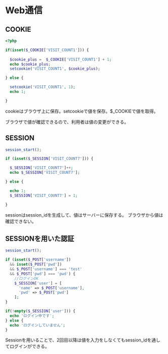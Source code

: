 # Web通信
## COOKIE

```php
<?php

if(isset($_COOKIE['VISIT_COUNT1'])) {
  
  $cookie_plus =  $_COOKIE['VISIT_COUNT1'] + 1;
  echo $cookie_plus;
  setcookie('VISIT_COUNT1', $cookie_plus);

} else {

  setcookie('VISIT_COUNT1', 1);
  echo 1;

}
```
cookieはブラウザ上に保存。setcookieで値を保存。$_COOKIEで値を取得。

ブラウザで値が確認できるので、利用者は値の変更ができる。

## SESSION

```php
session_start();

if (isset($_SESSION['VISIT_COUNT7'])) {

  $_SESSION['VISIT_COUNT7']++;
  echo $_SESSION['VISIT_COUNT7'];

} else {

  echo 1;
  $_SESSION['VISIT_COUNT7'] = 1;

}
```
sessionはsession_idを生成して、値はサーバーに保存する。
ブラウザから値は確認できない。

## SESSIONを用いた認証

```php
session_start();

if (isset($_POST['username']) 
  && isset($_POST['pwd'])
  && $_POST['username'] === 'test'
  && $_POST['pwd'] === 'pwd') {
    //ログインOK
    $_SESSION['user'] = [
      'name' => $_POST['username'],
      'pwd' => $_POST['pwd']
    ];
}

if(!empty($_SESSION['user'])) {
  echo 'ログイン中です';
} else {
  echo 'ログインしていません';
}
```
Sessionを用いることで、2回目以降は値を入力をしなくてもsession_idを通してログインができる。
